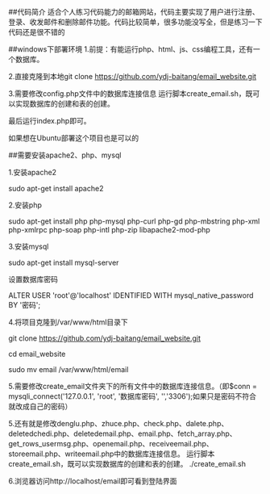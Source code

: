 ##代码简介
适合个人练习代码能力的邮箱网站，代码主要实现了用户进行注册、登录、收发邮件和删除邮件功能。代码比较简单，很多功能没写全，但是练习一下代码还是很不错的

##windows下部署环境
1.前提：有能运行php、html、js、css编程工具，还有一个数据库。

2.直接克隆到本地git clone https://github.com/ydj-baitang/email_website.git

3.需要修改config.php文件中的数据库连接信息
运行脚本create_email.sh，既可以实现数据库的创建和表的创建。

最后运行index.php即可。

如果想在Ubuntu部署这个项目也是可以的

##需要安装apache2、php、mysql

1.安装apache2

sudo apt-get install apache2

2.安装php

sudo apt-get install php php-mysql php-curl php-gd php-mbstring php-xml php-xmlrpc php-soap php-intl php-zip libapache2-mod-php

3.安装mysql

sudo apt-get install mysql-server

设置数据库密码

ALTER USER 'root'@'localhost' IDENTIFIED WITH mysql_native_password BY '密码';

4.将项目克隆到/var/www/html目录下

git clone https://github.com/ydj-baitang/email_website.git

cd email_website

sudo mv email /var/www/html/email

5.需要修改create_email文件夹下的所有文件中的数据库连接信息。（即$conn = mysqli_connect('127.0.0.1', 'root', '数据库密码', '','3306');如果只是密码不符合就改成自己的密码）

5.还有就是修改denglu.php、zhuce.php、check.php、dalete.php、deletedchedi.php、deletedemail.php、email.php、fetch_array.php、get_rows_usermsg.php、openemail.php、receiveemail.php、storeemail.php、writeemail.php中的数据库连接信息。
运行脚本create_email.sh，既可以实现数据库的创建和表的创建。
./create_email.sh

6.浏览器访问http://localhost/email即可看到登陆界面
